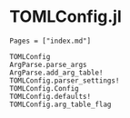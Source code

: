 # TOMLConfig.jl

```@index
Pages = ["index.md"]
```

```@docs
TOMLConfig
ArgParse.parse_args
ArgParse.add_arg_table!
TOMLConfig.parser_settings!
TOMLConfig.Config
TOMLConfig.defaults!
TOMLConfig.arg_table_flag
```

